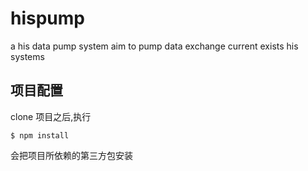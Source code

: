 # hispump
a his data pump system aim to pump data exchange current exists his systems 

## 项目配置
clone 项目之后,执行

    $ npm install
会把项目所依赖的第三方包安装
